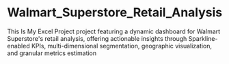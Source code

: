 # Walmart_Superstore_Retail_Analysis
This Is My Excel Project project featuring a dynamic dashboard for Walmart Superstore's retail analysis, offering actionable insights through Sparkline-enabled KPIs, multi-dimensional segmentation, geographic visualization, and granular metrics estimation
